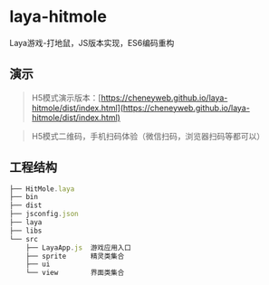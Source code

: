 # laya-hitmole
Laya游戏-打地鼠，JS版本实现，ES6编码重构

## 演示


>H5模式演示版本：[https://cheneyweb.github.io/laya-hitmole/dist/index.html](https://cheneyweb.github.io/laya-hitmole/dist/index.html)

>H5模式二维码，手机扫码体验（微信扫码，浏览器扫码等都可以）

## 工程结构

```js
├── HitMole.laya
├── bin
├── dist
├── jsconfig.json
├── laya
├── libs
└── src
    ├── LayaApp.js  游戏应用入口
    ├── sprite      精灵类集合
    ├── ui
    └── view        界面类集合
```